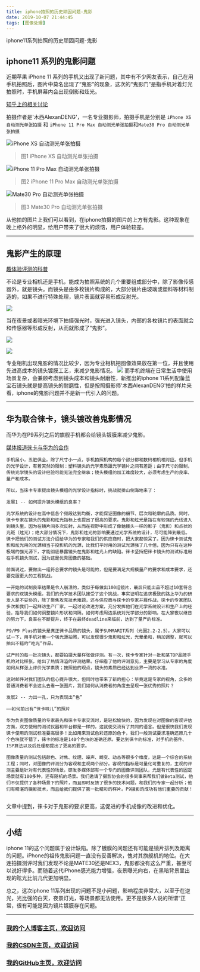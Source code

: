 ```yaml
---
title: iphone拍照的历史顽固问题-鬼影
date: 2019-10-07 21:44:45
tags: [图像处理]
---
```


iphone11系列拍照的历史顽固问题-鬼影
<!--more-->


## iphone11 系列的鬼影问题
近期苹果 iPhone 11 系列的手机又出现了新问题，其中有不少网友表示，自己在用手机拍照后，图片中莫名出现了“鬼影”的现象，这次的“鬼影门”是指手机对着灯光拍照时，手机屏幕内会出现倒影和炫光。

[知乎上的相关讨论](https://www.zhihu.com/question/348478461/answer/840490857)

拍摄作者是'木西AlexanDENG'，一名专业摄影师，拍摄手机是分别是 `iPhone XS 自动测光单张拍摄` 和 `iPhone 11 Pro Max 自动测光单张拍摄`和`Mate30 Pro 自动测光单张拍摄`

![iPhone XS 自动测光单张拍摄](https://img-blog.nos-eastchina1.126.net/blog/blog_guiying_1.jpg)

>图1 iPhone XS 自动测光单张拍摄

![iPhone 11 Pro Max 自动测光单张拍摄](https://img-blog.nos-eastchina1.126.net/blog/blog_guiying_3_i11.jpg)

>图2 iPhone 11 Pro Max 自动测光单张拍摄

![Mate30 Pro 自动测光单张拍摄](https://img-blog.nos-eastchina1.126.net/blog/blog_guiying_2.jpg)

>图3 Mate30 Pro 自动测光单张拍摄

从他拍的图片上我们可以看到，在iphone拍摄的图片的上方有鬼影。这种现象在晚上格外的明显，给用户带来了很大的烦恼，用户体验较差。

---
## 鬼影产生的原理
[趣体验评测的科普](https://www.bilibili.com/video/av69411194?from=search&seid=12798611946182658204)



不论是专业相机还是手机，能成为拍照系统的几个重要组成部分中，除了影像传感器外，就是镜头。而镜头是由多枚镜片构成的，大部分镜片由玻璃或塑料等材料制造的，如果不进行特殊处理，镜片表面就容易形成反射光。

![](https://img-blog.nos-eastchina1.126.net/blog/blog_guiying_Q1.jpg)


当在夜景或者暗光环境下拍摄强光时，强光进入镜头，内部的各枚镜片的表面就会和传感器等形成反射，从而就形成了“鬼影”。

![](https://img-blog.nos-eastchina1.126.net/blog/blog_guiying_Q2.jpg)

![](https://img-blog.nos-eastchina1.126.net/blog/blog_guiying_Q3.jpg)

专业相机出现鬼影的情况比较少，因为专业相机把图像效果放在第一位，并且使用先进高成本的镜头镀膜工艺，来减少鬼影情况。
![](https://img-blog.nos-eastchina1.126.net/blog/blog_guiying_Q3.jpg)
而手机终端在日常生活中使用场景复杂，会兼顾考虑到镜头成本和镜头耐磨性，新推出的iphone 11系列配备蓝宝石镜头就是提高镜头的耐磨性，但是按照摄影师'木西AlexanDENG'拍的样片来看，iphone的鬼影问题并不是新一代引入的问题。

---
## 华为联合徕卡，镜头镀改善鬼影情况
而华为在P9系列之后的旗舰手机都会给镜头镀膜来减少鬼影。

[媒体报道徕卡与华为的合作](http://m.sohu.com/a/166216300_99907693)

```
手机虽小，五脏俱全。除了尺寸小一点，手机拍照机构的每个部分都和数码相机相对应。但手机的光学设计，有着天然的限制：塑料镜头的光学素质跟光学镜片之间有差距；由于尺寸的限制，传统光学镜头的设计经验可能无法完全继承；镜头模组的加工难度较大，必须考虑生产的良率、量产和成本。

所以，当徕卡专家提出镜头模组的光学设计指标时，挑战就排山倒海地来了：

发展1 -- 如何提升镜头模组的良率？

光学系统的设计在高中低各个频段达到均衡，才能保证图像的细节、层次和轮廓的品质。同时，徕卡专家在镜头的鬼影和炫光指标上也提出了很高的要求。鬼影和炫光是指在有较强的光线进入到镜头里，因为在镜片间多次反射，从而在视野中形成了像骷髅头一样的影子（鬼影）和点状的光斑（炫光）；绝大部分情况下，鬼影和炫光的影响要通过光学系统的设计，尽可能降到最低。徕卡把他们的测试方法介绍给华为的专家和我们的供应商时，把大家都惊呆了。因为徕卡测试鬼影和炫光用的光源相当于投影机的光源，比我们平时用的测试光源强了几十倍，因为只有在这种极端的强光源下，才能彻底暴露镜头在鬼影和炫光上的缺陷。徕卡坚持把徕卡镜头的测试标准用在手机镜头测试，因为这是优秀图像的基础。

前面说过，要做出一组符合要求的镜头是可能的，但是要满足大规模量产的要求和成本要求，还要克服更大的工程挑战。

一开始的试制良率结果是令人崩溃的，类似于每做出100组镜片，最后只能出品不超过10套符合要求的双镜头模组。我们的光学技术团队接受了这个挑战，事实证明在追求极致的路上华为的研发人是不妥协的，除了聚焦攻克技术难题，还与供应商与徕卡的专家并肩作战，徕卡的专家团队多次和我们一起拜访生产厂家，一起讨论改进方案，充分发挥他们在光学系统设计和生产上的经验，指导我们如何调整镜片形状和间隔，如何考虑周边系统对光学部分的影响。在大家夜以继日的努力下，良率在不断提升，终于在最终deadline来临前，达到了量产的标准。

P9/P9 Plus的镜头是真正徕卡品质的镜头，属于SUMMARIT系列（光圈2.2-2.5）。大家可以试一下，用手机对着一个强光源拍照，可以发现很少鬼影和炫光，光晕柔和，稍加调整，就可以拍出不错的“吃光”作品。

试产时的每一批次镜头，都要拍摄大量样张做评测。有一次，徕卡专家针对一批和某TOP品牌手机的对比样张，给出了热情洋溢的评测结果。仔细看了他的评测意见，主要是学习从专家的角度如何从样张上评价光学素质；按照他的观点，镜头的素质已经达到业界一流的水准。

这封邮件对我们团队的信心提升很大，但同时也带来了新的担心：毕竟这是专家的视角，众多的普通消费者不会这么去看一张图片，我们如何从消费者的角度去呈现一张优秀的照片？

发展2 -- 力出一孔，只为表现出“色”

——如何拍出有“徕卡味儿”的照片

华为负责图像质量的专家最先和徕卡专家交流时，是轻松愉快的，因为发现在对图像的客观评估方面，双方使用的测试仪器和平台都是一样的，这就使交流有了共同的语言。但是很快我们发现徕卡使用的测试标准要高很多！比如用来测试色彩还原的色卡，我们一般测试要求准确还原几十个色块就不错了，徕卡的标准是140个色块的准确还原。要达到徕卡的标准，对手机的器件、ISP算法以及后处理都提出了更高的要求。

图像质量的测试包括颜色、对焦、纹理、噪声、畸变、动态等很多个维度，这是一个综合的系统工程；同时，对图像的评测分为客观和主观两个部分。客观的指标是可量化可重复的，主观的评测主要是针对有代表性的场景。研发多媒体部有一个专门的图像评测团队，光是有代表性的固定场景就有100多种，还有随机的场景。我们邀请了摄影协会的很多同事来帮我们做Beta测试，他们不仅提供了各种场景下的照片，而且即时反馈了很多的技术问题，和我们的专家一起分析；他们有精湛的摄影技术，而且给我们提供了第一批精彩的样片。P9摄影的成功有他们重要的贡献！


```
文章中提到，徕卡对于鬼影的要求更高，这促进的手机成像的改进和优化。

---
## 小结
iphone 11的这个问题属于设计缺陷。除了镀膜的问题还有可能是镜片排列及距离的问题。iPhone的祖传鬼影问题一直没有妥善解决，愧对其旗舰机的地位。在大连拍摄测评时我们发现不论是MATE30还是NEX3，鬼影都没有这么严重，甚至可以说好得多。而随着这代iPhone感光能力增强，夜景曝光向右，在黑暗背景里出现的眩光比前几代更加明显。

总之，这次iphone 11系列出现的问题不是小问题，影响程度非常大，以至于在逆光，光比强的白天，夜景灯光，等场景都无法使用。更不是很多人说的所谓“正常，很有可能是因为镜片镀膜存在问题。



---

### [我的个人博客主页，欢迎访问](http://www.aomanhao.top/)
### [我的CSDN主页，欢迎访问](https://blog.csdn.net/Aoman_Hao)
### [我的GitHub主页，欢迎访问](https://github.com/AomanHao)


